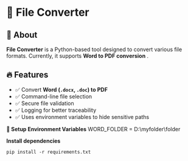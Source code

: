 # 📄 File Converter

## 🚀 About
**File Converter** is a Python-based tool designed to convert various file formats. Currently, it supports **Word to PDF conversion** .

## 🔥 Features
- ✅ Convert **Word (`.docx`, `.doc`) to PDF**
- ✅ Command-line file selection
- ✅ Secure file validation
- ✅ Logging for better traceability
- ✅ Uses environment variables to hide sensitive paths

**🔐 Setup Environment Variables**
WORD_FOLDER = D:\myfolder\folder

**Install dependencies**
```
pip install -r requirements.txt
